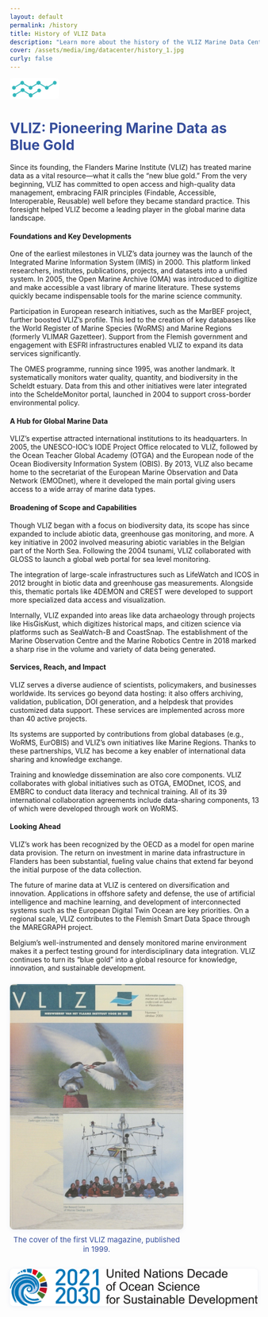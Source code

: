 ```yaml
---
layout: default
permalink: /history
title: History of VLIZ Data
description: "Learn more about the history of the VLIZ Marine Data Centre!"
cover: /assets/media/img/datacenter/history_1.jpg
curly: false
---
```


<img width="99" src="/assets/media/img/content/datavlizlogo_01.png" alt="vliz image" width="150">
<style>
    h1, h2, h3 {
        color: #354d9b; /* Adjust heading color */
    }
    .row {
        display: flex;
        flex-wrap: wrap;
        margin: 20px 0;
    }
    .col-md-7, .col-md-5 {
        padding: 15px;
    }
    .col-md-7 {
        flex: 0 0 70%;
    }
    .col-md-5 {
        flex: 0 0 30%;
    }
    img {
        max-width: 100%;
        height: auto;
        border-radius: 5px;
    }
    a {
        color: #354d9b; /* Link color */
        text-decoration: none;
    }
    a:hover {
        text-decoration: underline;
    }
    .button {
        display: inline-block;
        padding: 12px 24px;
        margin: 10px 0;
        font-size: 18px;
        text-align: center;
        text-decoration: none;
        color: #fff;
        background-color: #354d9b; /* Button color */
        border: none;
        border-radius: 5px;
        transition: background-color 0.3s, transform 0.2s;
    }
    .button:hover {
        background-color: #2c3e50; /* Darker shade on hover */
        transform: translateY(-2px);
    }
</style>


# VLIZ: Pioneering Marine Data as Blue Gold

Since its founding, the Flanders Marine Institute (VLIZ) has treated marine data as a vital resource—what it calls the “new blue gold.” From the very beginning, VLIZ has committed to open access and high-quality data management, embracing FAIR principles (Findable, Accessible, Interoperable, Reusable) well before they became standard practice. This foresight helped VLIZ become a leading player in the global marine data landscape.

#### Foundations and Key Developments

One of the earliest milestones in VLIZ’s data journey was the launch of the Integrated Marine Information System (IMIS) in 2000. This platform linked researchers, institutes, publications, projects, and datasets into a unified system. In 2005, the Open Marine Archive (OMA) was introduced to digitize and make accessible a vast library of marine literature. These systems quickly became indispensable tools for the marine science community.

Participation in European research initiatives, such as the MarBEF project, further boosted VLIZ’s profile. This led to the creation of key databases like the World Register of Marine Species (WoRMS) and Marine Regions (formerly VLIMAR Gazetteer). Support from the Flemish government and engagement with ESFRI infrastructures enabled VLIZ to expand its data services significantly.

The OMES programme, running since 1995, was another landmark. It systematically monitors water quality, quantity, and biodiversity in the Scheldt estuary. Data from this and other initiatives were later integrated into the ScheldeMonitor portal, launched in 2004 to support cross-border environmental policy.

#### A Hub for Global Marine Data

VLIZ’s expertise attracted international institutions to its headquarters. In 2005, the UNESCO-IOC’s IODE Project Office relocated to VLIZ, followed by the Ocean Teacher Global Academy (OTGA) and the European node of the Ocean Biodiversity Information System (OBIS). By 2013, VLIZ also became home to the secretariat of the European Marine Observation and Data Network (EMODnet), where it developed the main portal giving users access to a wide array of marine data types.

#### Broadening of Scope and Capabilities

Though VLIZ began with a focus on biodiversity data, its scope has since expanded to include abiotic data, greenhouse gas monitoring, and more. A key initiative in 2002 involved measuring abiotic variables in the Belgian part of the North Sea. Following the 2004 tsunami, VLIZ collaborated with GLOSS to launch a global web portal for sea level monitoring.

The integration of large-scale infrastructures such as LifeWatch and ICOS in 2012 brought in biotic data and greenhouse gas measurements. Alongside this, thematic portals like 4DEMON and CREST were developed to support more specialized data access and visualization.

Internally, VLIZ expanded into areas like data archaeology through projects like HisGisKust, which digitizes historical maps, and citizen science via platforms such as SeaWatch-B and CoastSnap. The establishment of the Marine Observation Centre and the Marine Robotics Centre in 2018 marked a sharp rise in the volume and variety of data being generated.

#### Services, Reach, and Impact

VLIZ serves a diverse audience of scientists, policymakers, and businesses worldwide. Its services go beyond data hosting: it also offers archiving, validation, publication, DOI generation, and a helpdesk that provides customized data support. These services are implemented across more than 40 active projects.

Its systems are supported by contributions from global databases (e.g., WoRMS, EurOBIS) and VLIZ’s own initiatives like Marine Regions. Thanks to these partnerships, VLIZ has become a key enabler of international data sharing and knowledge exchange.

Training and knowledge dissemination are also core components. VLIZ collaborates with global initiatives such as OTGA, EMODnet, ICOS, and EMBRC to conduct data literacy and technical training. All of its 39 international collaboration agreements include data-sharing components, 13 of which were developed through work on WoRMS.

#### Looking Ahead

VLIZ’s work has been recognized by the OECD as a model for open marine data provision. The return on investment in marine data infrastructure in Flanders has been substantial, fueling value chains that extend far beyond the initial purpose of the data collection.

The future of marine data at VLIZ is centered on diversification and innovation. Applications in offshore safety and defense, the use of artificial intelligence and machine learning, and development of interconnected systems such as the European Digital Twin Ocean are key priorities. On a regional scale, VLIZ contributes to the Flemish Smart Data Space through the MAREGRAPH project.

Belgium’s well-instrumented and densely monitored marine environment makes it a perfect testing ground for interdisciplinary data integration. VLIZ continues to turn its “blue gold” into a global resource for knowledge, innovation, and sustainable development.

<div style="display: flex; flex-wrap: wrap; gap: 30px; align-items: flex-start; margin-top: 24px; margin-bottom: 24px;">
    <div style="flex: 1 1 320px; max-width: 350px; text-align: center;">
        <img src="/assets/media/img/datacenter/history.png" alt="History Image" style="max-width: 100%; border-radius: 8px; box-shadow: 0 2px 8px rgba(53,77,155,0.08); margin-bottom: 8px;">
        <span style="font-size: 15px; color: #354d9b;">The cover of the first VLIZ magazine, published in 1999.</span>
    </div>
    <div style="flex: 1 1 320px; max-width: 500px; text-align: center;">
        <img src="/assets/media/img/datacenter/UNdecade.png" alt="UN Decade Logo" style="max-width: 100%; border-radius: 8px; box-shadow: 0 2px 8px rgba(53,77,155,0.08);">
    </div>
</div>
